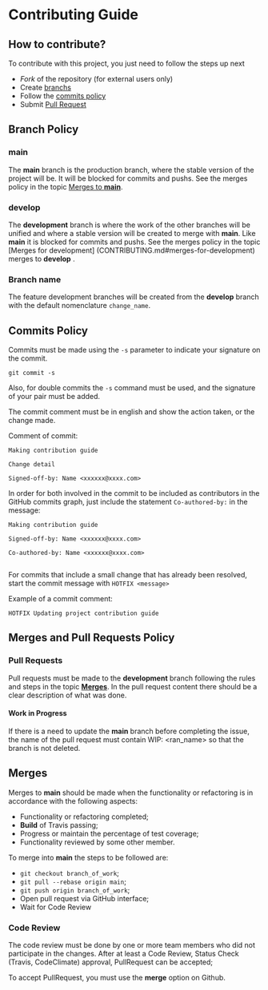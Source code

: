 # Contributing Guide  

## How to contribute?

To contribute with this project, you just need to follow the steps up next


* *Fork* of the repository (for external users only)
* Create [branchs](CONTRIBUTING.md#branch-policy)
* Follow the [commits policy](CONTRIBUTING.md#commits-policy)
* Submit [Pull Request](CONTRIBUTING.md#merges-policy-and-pull-requests)


## Branch Policy  

### **main**

The **main** branch is the production branch, where the stable version of the project will be. It will be blocked for commits and pushs.
See the merges policy in the topic [Merges to **main**](CONTRIBUTING.md#merges-to-main).

### **develop**

The **development** branch is where the work of the other branches will be unified and where a stable version will be created to merge with **main**.
Like **main** it is blocked for commits and pushs.
See the merges policy in the topic [Merges for development] (CONTRIBUTING.md#merges-for-development) merges to **develop** </a>.

### Branch name  

The feature development branches will be created from the **develop** branch with the default nomenclature `change_name`.

## Commits Policy

Commits must be made using the `-s` parameter to indicate your signature on the commit.

```
git commit -s
```

Also, for double commits the `-s` command must be used, and the signature of your pair must be added.

The commit comment must be in english and show the action taken, or the change made.

Comment of commit:
```
Making contribution guide

Change detail

Signed-off-by: Name <xxxxxx@xxxx.com>
```

In order for both involved in the commit to be included as contributors in the GitHub commits graph, just include the statement `Co-authored-by:` in the message:

```
Making contribution guide

Signed-off-by: Name <xxxxxx@xxxx.com>

Co-authored-by: Name <xxxxxx@xxxx.com>


```

For commits that include a small change that has already been resolved, start the commit message with `HOTFIX <message>`

Example of a commit comment:

```
HOTFIX Updating project contribution guide
```

## Merges and Pull Requests Policy

### Pull Requests

Pull requests must be made to the **development** branch following the rules and steps in the topic [**Merges**](CONTRIBUTING.md#merges). In the pull request content there should be a clear description of what was done.


#### Work in Progress

If there is a need to update the **main** branch before completing the issue, the name of the pull request must contain WIP: <ran_name> so that the branch is not deleted.

## Merges
Merges to **main** should be made when the functionality or refactoring is in accordance with the following aspects:
- Functionality or refactoring completed;
- **Build** of Travis passing;
- Progress or maintain the percentage of test coverage;
- Functionality reviewed by some other member.

To merge into **main** the steps to be followed are:
- `git checkout branch_of_work`;
- `git pull --rebase origin main`;
- `git push origin branch_of_work`;
- Open pull request via GitHub interface;
- Wait for Code Review


### Code Review
The code review must be done by one or more team members who did not participate in the changes.
After at least a Code Review, Status Check (Travis, CodeClimate) approval, PullRequest can be accepted;

To accept PullRequest, you must use the **merge** option on Github.


